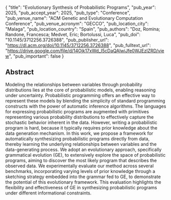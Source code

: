 {
  "title": "Evolutionary Synthesis of Probabilistic Programs",
  "pub_year": 2025,
  "pub_accept_year": 2025,
  "pub_type": "Conference",
  "pub_venue_name": "ACM Genetic and Evolutionary Computation Conference",
  "pub_venue_acronym": "GECCO",
  "pub_location_city": "Malaga",
  "pub_location_country": "Spain",
  "pub_authors": "Doz, Romina; Randone, Francesca; Medvet, Eric; Bortolussi, Luca",
  "pub_doi": "10.1145/3712256.3726388",
  "pub_publisher_url": "https://dl.acm.org/doi/10.1145/3712256.3726388",
  "pub_fulltext_url": "https://drive.google.com/file/d/14Ojk17xWd_I5cDaQAlwiJfe0WJEzlZRD/view",
  "pub_important": false
}

## Abstract
Modeling the relationships between variables through probability distributions lies at the core of probabilistic models, enabling reasoning under uncertainty. Probabilistic programming offers an effective way to represent these models by blending the simplicity of standard programming constructs with the power of automatic inference algorithms. The languages for expressing probabilistic programs are augmented with primitives representing various probability distributions to effectively capture the stochastic behavior inherent in the data. However, writing a probabilistic program is hard, because it typically requires prior knowledge about the data generation mechanism. In this work, we propose a framework for automatically synthesizing probabilistic programs directly from data, thereby learning the underlying relationships between variables and the data-generating process. We adopt an evolutionary approach, specifically grammatical evolution (GE), to extensively explore the space of probabilistic programs, aiming to discover the most likely program that describes the observed data. We experimentally evaluate our method across several benchmarks, incorporating varying levels of prior knowledge through a sketching strategy embedded into the grammar fed to GE, to demonstrate the potential of this evolutionary framework. This evaluation highlights the flexibility and effectiveness of GE in synthesizing probabilistic programs under different informational constraints.
